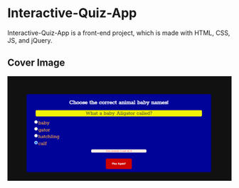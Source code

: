 # Interactive-Quiz-App
Interactive-Quiz-App is a front-end project, which is made with HTML, CSS, JS, and jQuery.

## Cover Image
<p align="center">
<img src="https://github.com/zaheerniazipk/Interactive-Quiz-App/blob/main/Cover.png" alt="Cover Image">
</p>
